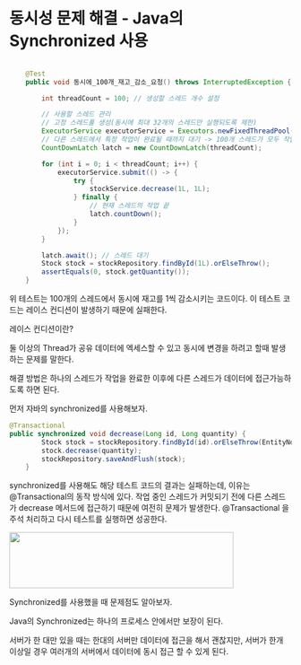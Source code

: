 # 동시성 문제 해결 - Java의 Synchronized 사용

```java
    
    @Test
    public void 동시에_100개_재고_감소_요청() throws InterruptedException {

        int threadCount = 100; // 생성할 스레드 개수 설정

        // 사용할 스레드 관리
        // 고정 스레드풀 생성(동시에 최대 32개의 스레드만 실행되도록 제한)
        ExecutorService executorService = Executors.newFixedThreadPool(32);
        // 다른 스레드에서 특정 작업이 완료될 때까지 대기 -> 100개 스레드가 모두 작업을 완료할때까지 대기
        CountDownLatch latch = new CountDownLatch(threadCount);

        for (int i = 0; i < threadCount; i++) {
            executorService.submit(() -> {
                try {
                    stockService.decrease(1L, 1L);
                } finally {
                    // 현재 스레드의 작업 끝
                    latch.countDown();
                }
            });
        }

        latch.await(); // 스레드 대기
        Stock stock = stockRepository.findById(1L).orElseThrow();
        assertEquals(0, stock.getQuantity());
    }
```

위 테스트는 100개의 스레드에서 동시에 재고를 1씩 감소시키는 코드이다. 이 테스트 코드는 레이스 컨디션이 발생하기 때문에 실패한다.

레이스 컨디션이란?

둘 이상의 Thread가 공유 데이터에 엑세스할 수 있고 동시에 변경을 하려고 할때 발생하는 문제를 말한다.

해결 방법은 하나의 스레드가 작업을 완료한 이후에 다른 스레드가 데이터에 접근가능하도록 하면 된다.

먼저 자바의 synchronized를 사용해보자.

```java
@Transactional
public synchronized void decrease(Long id, Long quantity) {
        Stock stock = stockRepository.findById(id).orElseThrow(EntityNotFoundException::new);
        stock.decrease(quantity);
        stockRepository.saveAndFlush(stock);
    }
```

synchronized를 사용해도 해당 테스트 코드의 결과는 실패하는데, 이유는 @Transactional의 동작 방식에 있다. 작업 중인 스레드가 커밋되기 전에 다른 스레드가 decrease 메서드에 접근하기 때문에 여전히 문제가 발생한다. @Transactional 을 주석 처리하고 다시 테스트를 실행하면 성공한다.

<img src="https://github.com/user-attachments/assets/617e5e6b-d813-4b64-8c12-ea015f0143b7" width="400" height="100"/>

Synchronized를 사용했을 때 문제점도 알아보자.

Java의 Synchronized는 하나의 프로세스 안에서만 보장이 된다.

서버가 한 대만 있을 때는 한대의 서버만 데이터에 접근을 해서 괜찮지만, 서버가 한개 이상일 경우 여러개의 서버에서 데이터에 동시 접근 할 수 있게 된다.
